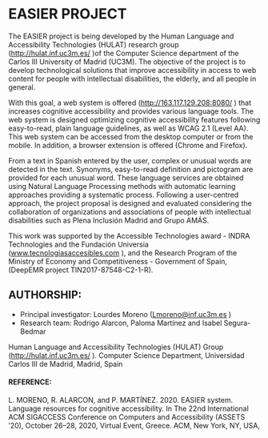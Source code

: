 # EASIER PROJECT

The EASIER project is being developed by the Human Language and Accessibility Technologies (HULAT) research group (http://hulat.inf.uc3m.es/ )of the Computer Science department of the Carlos III University of Madrid (UC3M). 
The objective of the project is to develop technological solutions that improve accessibility in access to web content for people with intellectual disabilities, the elderly, and all people in general.

With this goal, a web system is offered (http://163.117.129.208:8080/ ) that increases cognitive accessibility and provides various language tools. The web system is designed optimizing cognitive accessibility features following easy-to-read, plain language guidelines, as well as WCAG 2.1 (Level AA). This web system can be accessed from the desktop computer or from the mobile. In addition, a browser extension is offered (Chrome and Firefox).

From a text in Spanish entered by the user, complex or unusual words are detected in the text. Synonyms, easy-to-read definition and pictogram are provided for each unusual word. These language services are obtained using Natural Language Processing methods with automatic learning approaches providing a systematic process.
Following a user-centred approach, the project proposal is designed and evaluated considering the collaboration of organizations and associations of people with intellectual disabilities such as Plena Inclusión Madrid and Grupo AMÁS.

This work was supported by the Accessible Technologies award - INDRA Technologies and the Fundación Universia (www.tecnologiasaccesibles.com  ), and the Research Program of the Ministry of Economy and Competitiveness - Government of Spain, (DeepEMR project TIN2017-87548-C2-1-R).

## AUTHORSHIP: 
- Principal investigator: Lourdes Moreno (Lmoreno@inf.uc3m.es )
- Research team:	Rodrigo Alarcon, Paloma Martínez and Isabel Segura-Bedmar

Human Language and Accessibility Technologies (HULAT) Group (http://hulat.inf.uc3m.es/ ).
Computer Science Department, Universidad Carlos III de Madrid, Madrid, Spain 


#### REFERENCE: 
L. MORENO, R. ALARCON, and P. MARTÍNEZ. 2020. EASIER system. Language resources for cognitive accessibility. In The 22nd International ACM SIGACCESS Conference on Computers and Accessibility (ASSETS ’20), October 26–28, 2020, Virtual Event, Greece. ACM, New York, NY, USA, 
